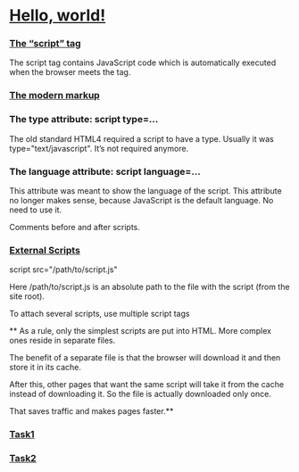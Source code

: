 # [Hello, world!](https://javascript.info/hello-world)

### [The “script” tag](https://javascript.info/hello-world#the-script-tag)

The script tag contains JavaScript code which is automatically executed when the browser meets the tag.

### [The modern markup](https://javascript.info/hello-world#the-modern-markup)

### The type attribute: script type=…

The old standard HTML4 required a script to have a type. Usually it was type="text/javascript". It’s not required anymore.

### The language attribute: script language=…

This attribute was meant to show the language of the script. This attribute no longer makes sense, because JavaScript is the default language. No need to use it.

Comments before and after scripts.


### [External Scripts](https://javascript.info/hello-world#external-scripts)

script src="/path/to/script.js"

Here /path/to/script.js is an absolute path to the file with the script (from the site root).

To attach several scripts, use multiple script tags

** As a rule, only the simplest scripts are put into HTML. More complex ones reside in separate files.

The benefit of a separate file is that the browser will download it and then store it in its cache.

After this, other pages that want the same script will take it from the cache instead of downloading it. So the file is actually downloaded only once.

That saves traffic and makes pages faster.**

### [Task1](https://javascript.info/hello-world#show-an-alert)

### [Task2](https://javascript.info/hello-world#show-an-alert-with-an-external-script)